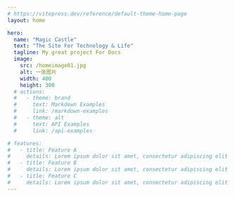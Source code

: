 ```yaml
---
# https://vitepress.dev/reference/default-theme-home-page
layout: home

hero:
  name: "Magic Castle"
  text: "The Site For Technology & Life"
  tagline: My great project For Docs
  image:
    src: /homeimage01.jpg
    alt: 一张图片
    width: 400
    height: 300
  # actions:
  #   - theme: brand
  #     text: Markdown Examples
  #     link: /markdown-examples
  #   - theme: alt
  #     text: API Examples
  #     link: /api-examples

# features:
#   - title: Feature A
#     details: Lorem ipsum dolor sit amet, consectetur adipiscing elit
#   - title: Feature B
#     details: Lorem ipsum dolor sit amet, consectetur adipiscing elit
#   - title: Feature C
#     details: Lorem ipsum dolor sit amet, consectetur adipiscing elit
---
```


